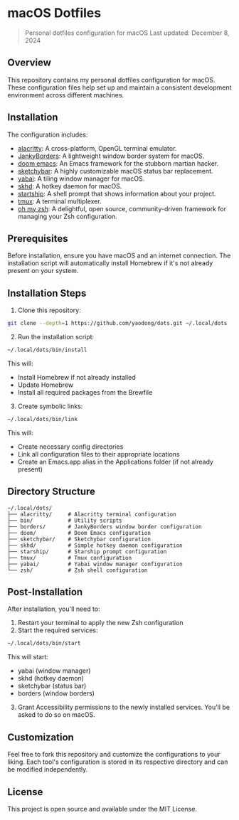 # macOS Dotfiles

> Personal dotfiles configuration for macOS
> Last updated: December 8, 2024

## Overview

This repository contains my personal dotfiles configuration for macOS. These configuration files help set up and maintain a consistent development environment across different machines.

## Installation

The configuration includes:
- [alacritty](https://github.com/alacritty/alacritty): A cross-platform, OpenGL terminal emulator.
- [JankyBorders](https://github.com/FelixKratz/JankyBorders): A lightweight window border system for macOS.
- [doom emacs](https://github.com/hlissner/doom-emacs): An Emacs framework for the stubborn martian hacker.
- [sketchybar](https://github.com/FelixKratz/SketchyBar): A highly customizable macOS status bar replacement.
- [yabai](https://github.com/koekeishiya/yabai): A tiling window manager for macOS.
- [skhd](https://github.com/koekeishiya/skhd): A hotkey daemon for macOS.
- [startship](https://github.com/starship/starship): A shell prompt that shows information about your project.
- [tmux](https://github.com/tmux/tmux): A terminal multiplexer.
- [oh my zsh](https://ohmyz.sh/): A delightful, open source, community-driven framework for managing your Zsh configuration.

## Prerequisites

Before installation, ensure you have macOS and an internet connection. The installation script will automatically install Homebrew if it's not already present on your system.

## Installation Steps

1. Clone this repository:

```bash
git clone --depth=1 https://github.com/yaodong/dots.git ~/.local/dots
```

2. Run the installation script:

```bash
~/.local/dots/bin/install
```

This will:
- Install Homebrew if not already installed
- Update Homebrew
- Install all required packages from the Brewfile

3. Create symbolic links:

```bash
~/.local/dots/bin/link
```

This will:
- Create necessary config directories
- Link all configuration files to their appropriate locations
- Create an Emacs.app alias in the Applications folder (if not already present)

## Directory Structure

```
~/.local/dots/
├── alacritty/     # Alacritty terminal configuration
├── bin/           # Utility scripts
├── borders/       # JankyBorders window border configuration
├── doom/          # Doom Emacs configuration
├── sketchybar/    # Sketchybar configuration
├── skhd/          # Simple hotkey daemon configuration
├── starship/      # Starship prompt configuration
├── tmux/          # Tmux configuration
├── yabai/         # Yabai window manager configuration
└── zsh/           # Zsh shell configuration
```

## Post-Installation

After installation, you'll need to:

1. Restart your terminal to apply the new Zsh configuration
2. Start the required services:

```bash
~/.local/dots/bin/start
```

This will start:
- yabai (window manager)
- skhd (hotkey daemon)
- sketchybar (status bar)
- borders (window borders)

3. Grant Accessibility permissions to the newly installed services. You'll be asked to do so on macOS.

## Customization

Feel free to fork this repository and customize the configurations to your liking. Each tool's configuration is stored in its respective directory and can be modified independently.

## License

This project is open source and available under the MIT License.
